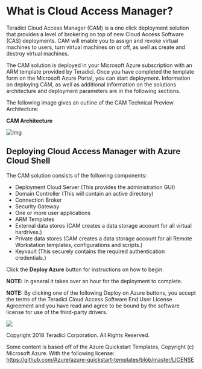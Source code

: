 # What is Cloud Access Manager?
Teradici Cloud Access Manager (CAM) is a one click deployment solution that provides a level of brokering on top of new Cloud Access Software (CAS) deployments. CAM will enable you to assign and revoke virtual machines to users, turn virtual machines on or off, as well as create and destroy virtual machines. 
 
The CAM solution is deployed in your Microsoft Azure subscription with an ARM template provided by Teradici. Once you have completed the template form on the Microsoft Azure Portal, you can start deployment. Information on deploying CAM, as well as additional information on the solutions architecture and deployment parameters are in the following sections.
 
The following image gives an outline of the CAM Technical Preview Architecture:

**CAM Architecture**

![Img](http://www.teradici.com/web-help/CAM/CAMPOCDiagram.png)

## Deploying Cloud Access Manager with Azure Cloud Shell
The CAM solution consists of the following components:
 * Deployment Cloud Server (This provides the administration GUI)
 * Domain Controller (This will contain an active directory)
 * Connection Broker
 * Security Gateway
 * One or more user applications
 * ARM Templates
 * External data stores (CAM creates a data storage account for all virtual hardrives.)
 * Private data stores (CAM creates a data storage account for all Remote Workstation templates, configurations and scripts.)
 * Keyvault (This securely contains the required authentication credentials.)

Click the **Deploy Azure** button for instructions on how to begin.

**NOTE:** In general it takes over an hour for the deployment to complete.

**NOTE:** By clicking one of the following Deploy on Azure buttons, you accept the terms of the Teradici Cloud Access Software End User License Agreement and you have read and agree to be bound by the software license for use of the third-party drivers.

<a target="_blank" href="http://www.teradici.com/web-help/CAM/site/index.html">
    <img src="http://azuredeploy.net/deploybutton.png"/>
</a>


Copyright 2018 Teradici Corporation. All Rights Reserved.

Some content is based off of the Azure Quickstart Templates, Copyright (c) Microsoft Azure. With the following license: https://github.com/Azure/azure-quickstart-templates/blob/master/LICENSE

